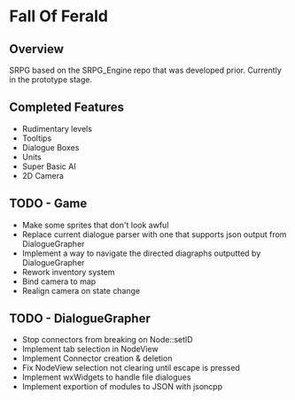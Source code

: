 Fall Of Ferald
==============

## Overview
SRPG based on the SRPG_Engine repo that was developed prior.
Currently in the prototype stage.

## Completed Features
* Rudimentary levels
* Tooltips
* Dialogue Boxes
* Units
* Super Basic AI
* 2D Camera

## TODO - Game
* Make some sprites that don't look awful
* Replace current dialogue parser with one that supports json output from
  DialogueGrapher
* Implement a way to navigate the directed diagraphs outputted by DialogueGrapher
* Rework inventory system
* Bind camera to map
* Realign camera on state change

## TODO - DialogueGrapher
* Stop connectors from breaking on Node::setID
* Implement tab selection in NodeView
* Implement Connector creation & deletion
* Fix NodeView selection not clearing until escape is pressed
* Implement wxWidgets to handle file dialogues
* Implement exportion of modules to JSON with jsoncpp
